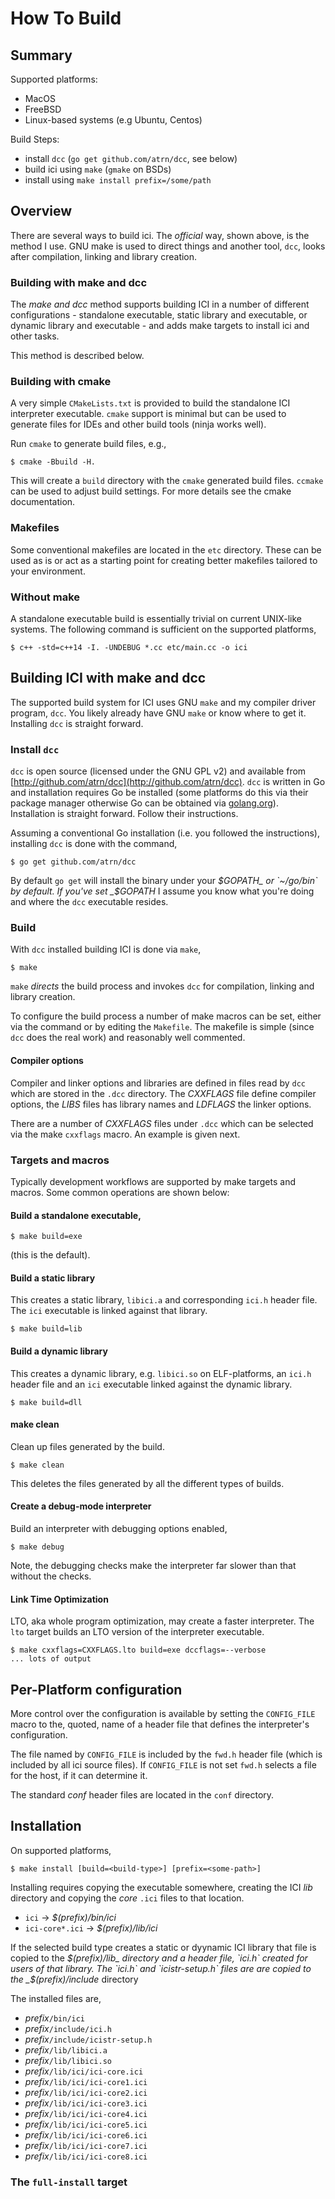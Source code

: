 # How To Build

## Summary

Supported platforms:

- MacOS
- FreeBSD
- Linux-based systems (e.g Ubuntu, Centos)

Build Steps:

- install `dcc` (`go get github.com/atrn/dcc`, see below)
- build ici using `make` (`gmake` on BSDs)
- install using `make install prefix=/some/path`

## Overview

There are several ways to build ici. The _official_ way, shown above,
is the method I use. GNU make is used to direct things and another
tool, `dcc`, looks after compilation, linking and library creation.

### Building with make and dcc

The _make and dcc_ method supports building ICI in a number of
different configurations - standalone executable, static library and
executable, or dynamic library and executable - and adds make targets
to install ici and other tasks.

This method is described below.

### Building with cmake

A very simple `CMakeLists.txt` is provided to build the standalone ICI
interpreter executable. `cmake` support is minimal but can be used to
generate files for IDEs and other build tools (ninja works well).

Run `cmake` to generate build files, e.g.,

    $ cmake -Bbuild -H.

This will create a `build` directory with the `cmake` generated
build files. `ccmake` can be used to adjust build settings. For
more details see the cmake documentation.

### Makefiles

Some conventional makefiles are located in the `etc` directory. These
can be used as is or act as a starting point for creating better
makefiles tailored to your environment.

### Without make

A standalone executable build is essentially trivial on current
UNIX-like systems. The following command is sufficient on the
supported platforms,

    $ c++ -std=c++14 -I. -UNDEBUG *.cc etc/main.cc -o ici

## Building ICI with make and dcc

The supported build system for ICI uses GNU `make` and my compiler
driver program, `dcc`. You likely already have GNU `make` or know
where to get it. Installing `dcc` is straight forward.

### Install `dcc`

`dcc` is open source (licensed under the GNU GPL v2) and available
from [http://github.com/atrn/dcc](http://github.com/atrn/dcc). `dcc`
is written in Go and installation requires Go be installed (some
platforms do this via their package manager otherwise Go can be
obtained via [golang.org](http://golang.org/)). Installation is
straight forward. Follow their instructions.

Assuming a conventional Go installation (i.e. you followed the
instructions), installing `dcc` is done with the command,

    $ go get github.com/atrn/dcc

By default `go get` will install the binary under your _$GOPATH_ or
`~/go/bin` by default. If you've set _$GOPATH_ I assume you know
what you're doing and where the `dcc` executable resides.

### Build

With `dcc` installed building ICI is done via `make`,

    $ make

`make` _directs_ the build process and invokes `dcc` for compilation,
linking and library creation.

To configure the build process a number of make macros can be set,
either via the command or by editing the `Makefile`. The makefile is
simple (since `dcc` does the real work) and reasonably well commented.

#### Compiler options

Compiler and linker options and libraries are defined in files read by
`dcc` which are stored in the `.dcc` directory. The _CXXFLAGS_ file
define compiler options, the _LIBS_ files has library names and
_LDFLAGS_ the linker options.

There are a number of _CXXFLAGS_ files under `.dcc` which can be
selected via the make `cxxflags` macro. An example is given next.

### Targets and macros

Typically development workflows are supported by make targets
and macros. Some common operations are shown below:

#### Build a standalone executable,

    $ make build=exe

(this is the default).

#### Build a static library

This creates a static library, `libici.a` and corresponding `ici.h`
header file. The `ici` executable is linked against that library.

    $ make build=lib

#### Build a dynamic library

This creates a dynamic library, e.g. `libici.so` on ELF-platforms, an
`ici.h` header file and an `ici` executable linked against the dynamic
library.

    $ make build=dll

#### make clean

Clean up files generated by the build.

    $ make clean

This deletes the files generated by all the different types of builds.

#### Create a debug-mode interpreter

Build an interpreter with debugging options enabled,

    $ make debug

Note, the debugging checks make the interpreter far slower than
that without the checks.

#### Link Time Optimization

LTO, aka whole program optimization, may create a faster interpreter.
The `lto` target builds an LTO version of the interpreter executable.

    $ make cxxflags=CXXFLAGS.lto build=exe dccflags=--verbose
    ... lots of output


## Per-Platform configuration

More control over the configuration is available by setting the
`CONFIG_FILE` macro to the, quoted, name of a header file that defines
the interpreter's configuration.

The file named by `CONFIG_FILE` is included by the `fwd.h` header file
(which is included by all ici source files). If `CONFIG_FILE` is not
set `fwd.h` selects a file for the host, if it can determine it.

The standard _conf_ header files are located in the `conf` directory.

## Installation

On supported platforms,

    $ make install [build=<build-type>] [prefix=<some-path>]

Installing requires copying the executable somewhere, creating the ICI
_lib_ directory and copying the _core_ `.ici` files to that location.

- `ici` -> _$(prefix)/bin/ici_
- `ici-core*.ici` -> _$(prefix)/lib/ici_

If the selected build type creates a static or dyynamic ICI library
that file is copied to the _$(prefix)/lib_ directory and a header
file, `ici.h` created for users of that library. The `ici.h` and
`icistr-setup.h` files are are copied to the _$(prefix)/include_
directory

The installed files are,

- _prefix_`/bin/ici`
- _prefix_`/include/ici.h`
- _prefix_`/include/icistr-setup.h`
- _prefix_`/lib/libici.a`
- _prefix_`/lib/libici.so`
- _prefix_`/lib/ici/ici-core.ici`
- _prefix_`/lib/ici/ici-core1.ici`
- _prefix_`/lib/ici/ici-core2.ici`
- _prefix_`/lib/ici/ici-core3.ici`
- _prefix_`/lib/ici/ici-core4.ici`
- _prefix_`/lib/ici/ici-core5.ici`
- _prefix_`/lib/ici/ici-core6.ici`
- _prefix_`/lib/ici/ici-core7.ici`
- _prefix_`/lib/ici/ici-core8.ici`



### The `full-install` target
